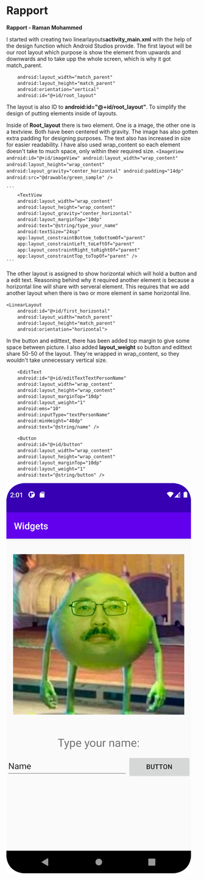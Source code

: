 
# Rapport

  **Rapport - Raman Mohammed**
  
I started with creating two linearlayouts**activity_main.xml** with the help of the design function which Android Studios provide.
  The first layout will be our root layout which purpose is show the element from upwards and downwards and to take upp the whole screen, which is why it got match_parent.
  
```
    android:layout_width="match_parent"
    android:layout_height="match_parent"
    android:orientation="vertical"
    android:id="@+id/root_layout"
```
  
  The layout is also ID to **android:id="@+id/root_layout"**. To simplify the design of putting elements inside of layouts.
  
Inside of **Root_layout** there is two element. One is a image, the other one is a textview. Both have been centered with gravity. The image has also gotten extra padding for designing purposes. The text also has increased in size for easier readability.
I have also used wrap_content so each element doesn't take to much space, only within their required size.
    ```<ImageView
    android:id="@+id/imageView"
    android:layout_width="wrap_content"
    android:layout_height="wrap_content"
    android:layout_gravity="center_horizontal"
    android:padding="14dp"
    android:src="@drawable/green_sample" />```

    ```
        <TextView
        android:layout_width="wrap_content"
        android:layout_height="wrap_content"
        android:layout_gravity="center_horizontal"
        android:layout_marginTop="10dp"
        android:text="@string/type_your_name"
        android:textSize="24sp"
        app:layout_constraintBottom_toBottomOf="parent"
        app:layout_constraintLeft_toLeftOf="parent"
        app:layout_constraintRight_toRightOf="parent"
        app:layout_constraintTop_toTopOf="parent" />
    ```
  
  The other layout is assigned to show horizontal which will hold a button and a edit text. Reasoning behind why it required another element is because a horizontal line will share with serveral element.
This requires that we add another layout when there is two or more element in same horizontal line.

```    
<LinearLayout
    android:id="@+id/first_horizontal"
    android:layout_width="match_parent"
    android:layout_height="match_parent"
    android:orientation="horizontal">
```

In the button and edittext, there has been added top margin to give some space between picture. I also added **layout_weight** so button and edittext share 50-50 of the layout.
They're wrapped in wrap_content, so they wouldn't take unnecessary vertical size.

```
    <EditText
    android:id="@+id/editTextTextPersonName"
    android:layout_width="wrap_content"
    android:layout_height="wrap_content"
    android:layout_marginTop="10dp"
    android:layout_weight="1"
    android:ems="10"
    android:inputType="textPersonName"
    android:minHeight="48dp"
    android:text="@string/name" />
```

```
    <Button
    android:id="@+id/button"
    android:layout_width="wrap_content"
    android:layout_height="wrap_content"
    android:layout_marginTop="10dp"
    android:layout_weight="1"
    android:text="@string/button" />
```

 
   
 
        
  

![](front_page.png)

